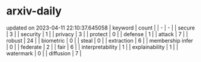 # arxiv-daily
updated on 2023-04-11 22:10:37.645058
| keyword | count |
| - | - |
| secure | 3 |
| security | 1 |
| privacy | 3 |
| protect | 0 |
| defense | 1 |
| attack | 7 |
| robust | 24 |
| biometric | 0 |
| steal | 0 |
| extraction | 6 |
| membership infer | 0 |
| federate | 2 |
| fair | 6 |
| interpretability | 1 |
| explainability | 1 |
| watermark | 0 |
| diffusion | 7 |
